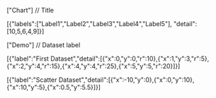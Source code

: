 ["Chart"]  // Title


<!-- Line, Bar, Radar, Donughnut, Pie, Polar -->
[{"labels":["Label1","Label2","Label3","Label4","Label5"],  "detail":[10,5,6,4,9]}]

<!-- Bubble -->

["Demo"]   // Dataset label

[{"label":"First Dataset","detail":[{"x":0,"y":0,"r":10},{"x":1,"y":3,"r":5},{"x":2,"y":4,"r":15},{"x":4,"y":4,"r":25},{"x":5,"y":5,"r":20}]}]

<!-- Scatter -->

[{"label":"Scatter Dataset","detail":[{"x":-10,"y":0},{"x":0,"y":10},{"x":10,"y":5},{"x":0.5,"y":5.5}]}]
